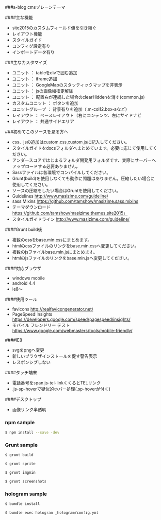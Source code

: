 ###a-blog cmsプレーンテーマ

####主な機能
 - site2015のカスタムフィールド値を引き継ぐ
 - レイアウト機能
 - スタイルガイド
 - コンフィグ設定有り
 - インポートデータ有り

###主なカスタマイズ
 - ユニット ： tableをdivで囲む追加
 - ユニット ： iframe追加
 - ユニット ： GoogleMapのスタッティックマップを非表示
 - ユニット ： jsの画像幅指定解除
 - ユニット ： 配置右が連続した場合のclearHiddenを消す(common.js)
 - カスタムユニット ： ボタンを追加
 - ユニットグループ ： 背景有りを追加（.m-col12.box-aなど）
 - レイアウト ： ベースレイアウト（右にコンテンツ、左にサイドナビ
 - レイアウト ： 共通サイドエリア

###初めてこのソースを見る方へ
 - css、jsの追加はcustom.css,custom.jsに記入してください。
 - スタイルガイドをdocsフォルダへまとめています。必要に応じて使用してください。
 - アンダースコアではじまるフォルダ開発用フォルダです、実際にサーバーへアップロードする必要ありません。
 - Sassファイルは各環境でコンパイルしてください。
 - Grunt(build)を使用しなくても動作に問題はありません。圧縮したい場合に使用してください。
 - ソースの圧縮をしたい場合はGruntを使用してください。
 - Guidelines http://www.masizime.com/guideline/
 - sass Mixins https://github.com/tamshow/masizime.sass.mixins
 - テーマダウンロード https://github.com/tamshow/masizime.themes.site2015」
 - スタイルガイドライン http://www.masizime.com/guideline/


####Grunt build後
  - 複数のcssをbase.min.cssにまとめます。
  - htmlのcssファイルのリンクをbase.min.cssへ変更してください。
  - 複数のjsファイルbase.min.jsにまとめます。
  - htmlのjsファイルのリンクをbase.min.jsへ変更してください。

####対応ブラウザ
 - windows mobile
 - android 4.4
 - ie8〜

####使用ツール
 - favicons http://realfavicongenerator.net/
 - PageSpeed Insights https://developers.google.com/speed/pagespeed/insights/
 - モバイル フレンドリー テスト https://www.google.com/webmasters/tools/mobile-friendly/

####IE8
 - svgをpngへ変更
 - 新しいブラウザインストールを促す警告表示
 - レスポンシブしない

####タッチ端末
 - 電話番号をspan.js-tel-linkくくるとTELリンク
 - .js-sp-hoverで疑似的ホバー処理(.sp-hoverが付く)

####デスクトップ
 - 画像リンク半透明



### npm sample

```bash
$ npm install --save -dev
```



### Grunt sample

```bash
$ grunt build
```

```bash
$ grunt sprite
```

```bash
$ grunt imgmin
```

```bash
$ grunt screenshots
```



### hologram sample

```bash
$ bundle install
```

```bash
$ bundle exec hologram _hologram/config.yml
```
